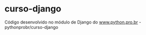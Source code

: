 # curso-django
Código desenvolvido no módulo de Django do www.python.pro.br - pythonprobr/curso-django
